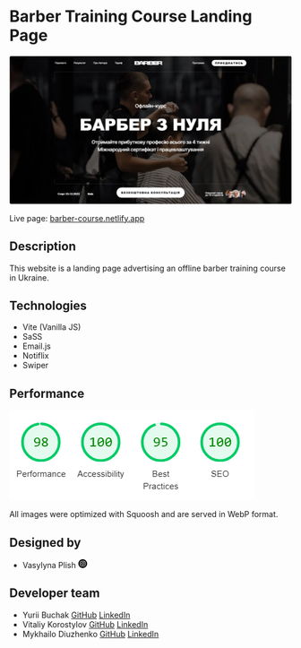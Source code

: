 # Barber Training Course Landing Page

![Website's Hero Block](./assets/screenshot.png)

Live page: [barber-course.netlify.app](https://barber-course.netlify.app/)

## Description

This website is a landing page advertising an offline barber training course in
Ukraine.

## Technologies

- Vite (Vanilla JS)
- SaSS
- Email.js
- Notiflix
- Swiper

## Performance

![Screenshot of Google Lighthouse website performance metrics - 98  out of 100 for performance, 100  out of 100 for accessibility, 95  out of 100 for best practices, and 100 out of 100 for SEO](./assets/performance.png)

All images were optimized with Squoosh and are served in WebP format.

## Designed by

- Vasylyna Plish [![Instagram logo](./assets/instagram.png)](https://instagram.com/websites.ua?igshid=YzAwZjE1ZTI0Zg==)

## Developer team

- Yurii Buchak [GitHub](https://github.com/YuraBuchak)
  [LinkedIn](https://www.linkedin.com/in/yura-buchak)
- Vitaliy Korostylov [GitHub](https://github.com/aslanukr)
  [LinkedIn](https://www.linkedin.com/in/vitaliy-korostylov)
- Mykhailo Diuzhenko [GitHub](https://github.com/dev0652)
  [LinkedIn](https://www.linkedin.com/in/diuzhenko)


